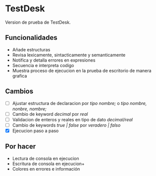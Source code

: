 # TestDesk
Version de prueba de TestDesk.
## Funcionalidades
* Añade estructuras
* Revisa lexicamente, sintacticamente y semanticamente 
* Notifica y detalla errores en expresiones
* Secuencia e interpreta codigo
* Muestra proceso de ejecucion en la prueba de escritorio de manera grafica
## Cambios
- [ ] Ajustar estructura de declaracion por *tipo nombre;* o *tipo nombre, nonbre, nombre;* 
- [ ] Cambio de keyword *decimal* por *real*
- [ ] Validacion de enteros y reales en tipo de dato *decimal/real*
- [ ] Cambio de keywords *true | false* por *veradero | falso*
- [X] Ejecucion paso a paso 
## Por hacer
* Lectura de consola en ejecucion
* Escritura de consola en ejecucion+
* Colores en errores e información
